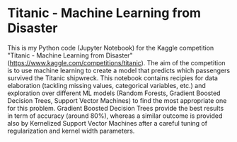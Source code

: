 # Titanic - Machine Learning from Disaster
This is my Python code (Jupyter Notebook) for the Kaggle competition "Titanic - Machine Learning from Disaster" (https://www.kaggle.com/competitions/titanic).
The aim of the competition is to use machine learning to create a model that predicts which passengers survived the Titanic shipwreck. 
This notebook contains recipies for data elaboration (tackling missing values, categorical variables, etc.) and exploration over different ML models (Random Forests, Gradient Boosted Decision Trees, Support Vector Machines) to find the most appropriate one for this problem.
Gradient Boosted Decision Trees provide the best results in term of accuracy (around 80%), whereas a similar outcome is provided also by Kernelized Support Vector Machines after a careful tuning of regularization and kernel width parameters.
